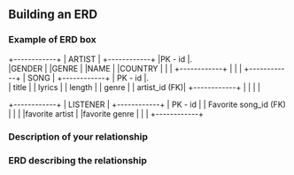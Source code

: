 ## Building an ERD 

### Example of ERD box

+------------+
|   ARTIST   |
+------------+
|PK - id     |.                
|GENDER      |
|GENRE       |
|NAME        |
|COUNTRY     |
|            |
+------------+ 
    |
    |
    |
+------------+
|   SONG     |
+------------+
| PK - id    |.                
| title      |
| lyrics     |
| length     |
| genre      |
| artist_id (FK)|
+------------+ 
      |
      |
      |
      |

+------------+
|  LISTENER  |
+------------+
| PK - id    |
| Favorite song_id (FK)          |
|            |
|favorite artist           |
|favorite genre           |
|            |
+------------+





### Description of your relationship


### ERD describing the relationship
